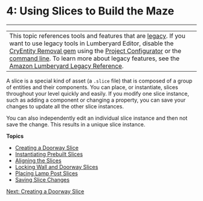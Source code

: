 # 4: Using Slices to Build the Maze<a name="using-slices"></a>


****  

|  | 
| --- |
| This topic references tools and features that are [legacy](http://docs.aws.amazon.com/lumberyard/latest/userguide/ly-glos-chap.html#legacy)\. If you want to use legacy tools in Lumberyard Editor, disable the [CryEntity Removal gem](http://docs.aws.amazon.com/lumberyard/latest/userguide/gems-system-cryentity-removal-gem.html) using the [Project Configurator](http://docs.aws.amazon.com/lumberyard/latest/userguide/configurator-intro.html) or the [command line](http://docs.aws.amazon.com/lumberyard/latest/userguide/lmbr-exe.html)\. To learn more about legacy features, see the [Amazon Lumberyard Legacy Reference](http://docs.aws.amazon.com/lumberyard/latest/legacyreference/)\. | 

A slice is a special kind of asset \(a `.slice` file\) that is composed of a group of entities and their components\. You can place, or instantiate, slices throughout your level quickly and easily\. If you modify one slice instance, such as adding a component or changing a property, you can save your changes to update all the other slice instances\.

You can also independently edit an individual slice instance and then not save the change\. This results in a unique slice instance\.

**Topics**
+ [Creating a Doorway Slice](using-slices-creating-doorway-slice.md)
+ [Instantiating Prebuilt Slices](using-slices-instantiating.md)
+ [Aligning the Slices](using-slices-aligning.md)
+ [Locking Wall and Doorway Slices](using-slices-locking.md)
+ [Placing Lamp Post Slices](using-slices-instantiate-lamps.md)
+ [Saving Slice Changes](using-slices-modify-push.md)

[Next: Creating a Doorway Slice](using-slices-creating-doorway-slice.md)